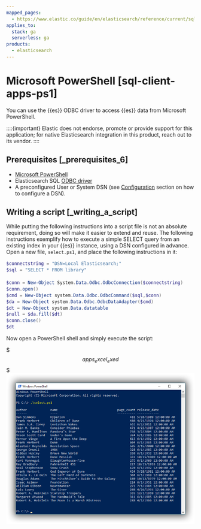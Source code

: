 ```yaml
---
mapped_pages:
  - https://www.elastic.co/guide/en/elasticsearch/reference/current/sql-client-apps-ps1.html
applies_to:
  stack: ga
  serverless: ga
products:
  - elasticsearch
---
```


# Microsoft PowerShell [sql-client-apps-ps1]

You can use the {{es}} ODBC driver to access {{es}} data from Microsoft PowerShell.

::::{important}
Elastic does not endorse, promote or provide support for this application; for native Elasticsearch integration in this product, reach out to its vendor.
::::


## Prerequisites [_prerequisites_6]

* [Microsoft PowerShell](https://docs.microsoft.com/en-us/powershell/)
* Elasticsearch SQL [ODBC driver](sql-odbc.md)
* A preconfigured User or System DSN (see [Configuration](sql-odbc-setup.md#dsn-configuration) section on how to configure a DSN).


## Writing a script [_writing_a_script]

While putting the following instructions into a script file is not an absolute requirement, doing so will make it easier to extend and reuse. The following instructions exemplify how to execute a simple SELECT query from an existing index in your {{es}} instance, using a DSN configured in advance. Open a new file, `select.ps1`, and place the following instructions in it:

```powershell
$connectstring = "DSN=Local Elasticsearch;"
$sql = "SELECT * FROM library"

$conn = New-Object System.Data.Odbc.OdbcConnection($connectstring)
$conn.open()
$cmd = New-Object system.Data.Odbc.OdbcCommand($sql,$conn)
$da = New-Object system.Data.Odbc.OdbcDataAdapter($cmd)
$dt = New-Object system.Data.datatable
$null = $da.fill($dt)
$conn.close()
$dt
```

Now open a PowerShell shell and simply execute the script:

$$$apps_excel_exed$$$
![apps ps exed](/explore-analyze/images/elasticsearch-reference-apps_ps_exed.png "")


